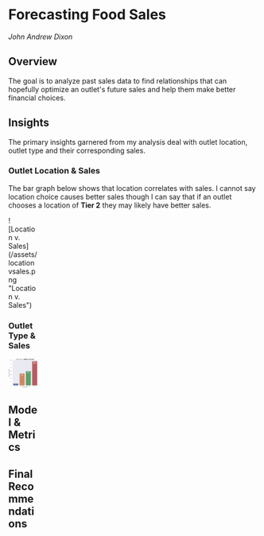 # Forecasting Food Sales

_John Andrew Dixon_

## Overview

The goal is to analyze past sales data to find relationships that can hopefully optimize an outlet's future sales and help them make better financial choices.

## Insights

The primary insights garnered from my analysis deal with outlet location, outlet type and their corresponding sales.

### Outlet Location & Sales

The bar graph below shows that location correlates with sales. I cannot say location choice causes better sales though I can say that if an outlet chooses a location of **Tier 2** they may likely have better sales.

<div style="width:60px ; height:60px">
![Location v. Sales](/assets/locationvsales.png "Location v. Sales")
<div>

### Outlet Type & Sales
![Type v. Sales](/assets/typevsales.png "Type v. Sales")

## Model & Metrics

## Final Recommendations
